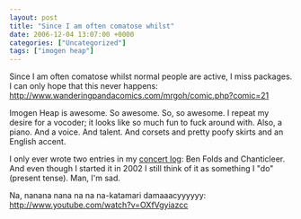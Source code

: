 ```yaml
---
layout: post
title: "Since I am often comatose whilst"
date: 2006-12-04 13:07:00 +0000
categories: ["Uncategorized"]
tags: ["imogen heap"]
---
```


Since I am often comatose whilst normal people are active, I miss packages. I can only hope that this never happens: http://www.wanderingpandacomics.com/mrgoh/comic.php?comic=21

Imogen Heap is awesome. So awesome. So, so awesome. I repeat my desire for a vocoder; it looks like so much fun to fuck around with. Also, a piano. And a voice. And talent. And corsets and pretty poofy skirts and an English accent.

I only ever wrote two entries in my [concert log](http://www.ocf.berkeley.edu/~judytuna/music/index.html): Ben Folds and Chanticleer. And even though I started it in 2002 I still think of it as something I "do" (present tense). Man, I'm sad.

Na, nanana nana na na na-katamari damaaacyyyyyy: http://www.youtube.com/watch?v=OXfVgyiazcc